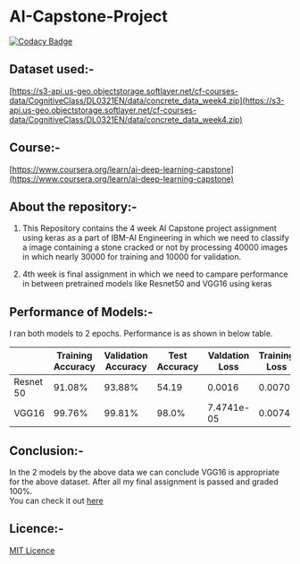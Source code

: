 # AI-Capstone-Project
[![Codacy Badge](https://app.codacy.com/project/badge/Grade/c0f88d5257844aa986c260bf5970782a)](https://www.codacy.com/manual/ksdkamesh99/AI-Capstone-Project?utm_source=github.com&amp;utm_medium=referral&amp;utm_content=ksdkamesh99/AI-Capstone-Project&amp;utm_campaign=Badge_Grade)
## Dataset used:-
[https://s3-api.us-geo.objectstorage.softlayer.net/cf-courses-data/CognitiveClass/DL0321EN/data/concrete_data_week4.zip](https://s3-api.us-geo.objectstorage.softlayer.net/cf-courses-data/CognitiveClass/DL0321EN/data/concrete_data_week4.zip)

## Course:-
[https://www.coursera.org/learn/ai-deep-learning-capstone](https://www.coursera.org/learn/ai-deep-learning-capstone)

## About the repository:-
1. This Repository contains the 4 week AI Capstone project assignment using keras as a part of IBM-AI Engineering in which we need to classify a image containing a stone cracked or not by processing 40000 images in which nearly 30000 for training and 10000 for validation.  

2. 4th week is final assignment in which we need to campare performance in between pretrained models like Resnet50 and VGG16 using keras

## Performance of Models:-

I ran both models to 2 epochs. Performance is as shown in below table.

|                | Training Accuracy | Validation Accuracy | Test Accuracy  | Valdation Loss | Training Loss   | 
|----------------|-------------------|---------------------|----------------|----------------|-----------------|
| Resnet 50      | 91.08%            | 93.88%              | 54.19          | 0.0016         | 0.0070          |
| VGG16          | 99.76%            | 99.81%              | 98.0%          | 7.4741e-05     | 0.0074          |



## Conclusion:-
In the 2 models by the above data we can conclude VGG16 is appropriate for the above dataset. After all my final assignment is passed and graded 100%.  
You can check it out [here](https://www.coursera.org/account/accomplishments/records/PTE5WUKY5GMV)

## Licence:-
[MIT Licence](https://github.com/ksdkamesh99/AI-Capstone-Project/blob/master/LICENSE)
 
